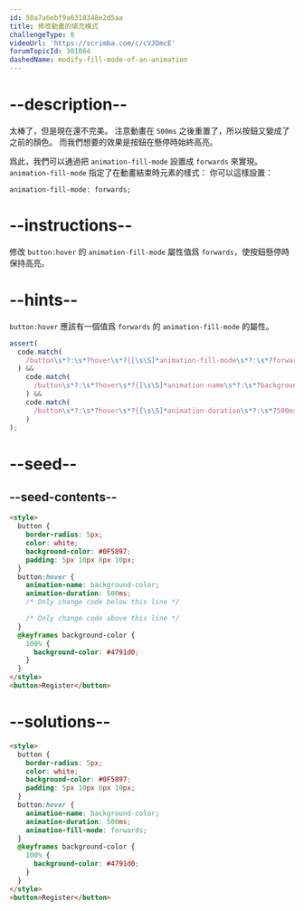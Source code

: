 ```yaml
---
id: 58a7a6ebf9a6318348e2d5aa
title: 修改動畫的填充模式
challengeType: 0
videoUrl: 'https://scrimba.com/c/cVJDmcE'
forumTopicId: 301064
dashedName: modify-fill-mode-of-an-animation
---
```


# --description--

太棒了，但是現在還不完美。 注意動畫在 `500ms` 之後重置了，所以按鈕又變成了之前的顏色。 而我們想要的效果是按鈕在懸停時始終高亮。

爲此，我們可以通過把 `animation-fill-mode` 設置成 `forwards` 來實現。 `animation-fill-mode` 指定了在動畫結束時元素的樣式： 你可以這樣設置：

`animation-fill-mode: forwards;`

# --instructions--

修改 `button:hover` 的 `animation-fill-mode` 屬性值爲 `forwards`，使按鈕懸停時保持高亮。

# --hints--

`button:hover` 應該有一個值爲 `forwards` 的 `animation-fill-mode` 的屬性。

```js
assert(
  code.match(
    /button\s*?:\s*?hover\s*?{[\s\S]*animation-fill-mode\s*?:\s*?forwards\s*?;[\s\S]*}/gi
  ) &&
    code.match(
      /button\s*?:\s*?hover\s*?{[\s\S]*animation-name\s*?:\s*?background-color\s*?;[\s\S]*}/gi
    ) &&
    code.match(
      /button\s*?:\s*?hover\s*?{[\s\S]*animation-duration\s*?:\s*?500ms\s*?;[\s\S]*}/gi
    )
);
```

# --seed--

## --seed-contents--

```html
<style>
  button {
    border-radius: 5px;
    color: white;
    background-color: #0F5897;
    padding: 5px 10px 8px 10px;
  }
  button:hover {
    animation-name: background-color;
    animation-duration: 500ms;
    /* Only change code below this line */

    /* Only change code above this line */
  }
  @keyframes background-color {
    100% {
      background-color: #4791d0;
    }
  }
</style>
<button>Register</button>
```

# --solutions--

```html
<style>
  button {
    border-radius: 5px;
    color: white;
    background-color: #0F5897;
    padding: 5px 10px 8px 10px;
  }
  button:hover {
    animation-name: background-color;
    animation-duration: 500ms;
    animation-fill-mode: forwards;
  }
  @keyframes background-color {
    100% {
      background-color: #4791d0;
    }
  }
</style>
<button>Register</button>
```
